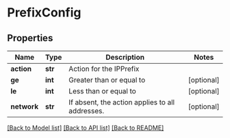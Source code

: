 # PrefixConfig

## Properties
Name | Type | Description | Notes
------------ | ------------- | ------------- | -------------
**action** | **str** | Action for the IPPrefix | 
**ge** | **int** | Greater than or equal to | [optional] 
**le** | **int** | Less than or equal to | [optional] 
**network** | **str** | If absent, the action applies to all addresses. | [optional] 

[[Back to Model list]](../README.md#documentation-for-models) [[Back to API list]](../README.md#documentation-for-api-endpoints) [[Back to README]](../README.md)

